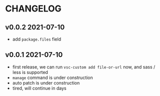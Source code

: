 # CHANGELOG

## v0.0.2 2021-07-10

- add `package.files` field

## v0.0.1 2021-07-10

- first release, we can run `vsc-custom add file-or-url` now, and sass / less is supported
- `manage` command is under construction
- auto patch is under construction
- tired, will continue in days
